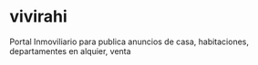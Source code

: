 vivirahi
========

Portal Inmoviliario para publica anuncios de casa, habitaciones, departamentes en alquier, venta

